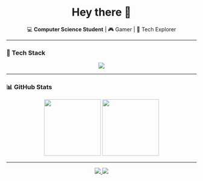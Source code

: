 <h1 align="center">Hey there 👋</h1>

<p align="center">
  💻 <b>Computer Science Student</b> | 🎮 Gamer | 🧠 Tech Explorer
</p>

---

### 🧠 Tech Stack
<p align="center">
  <img src="https://skillicons.dev/icons?i=linux,cpp,java,python,django,lua,latex,bach script,html,css,js,react,git,github,vscode" />
</p>

---

### 📊 GitHub Stats
<p align="center">
  <img src="https://github-readme-stats.vercel.app/api?username=OmarHesham2356&show_icons=true&theme=tokyonight" height="150"/>
  <img src="https://github-readme-stats.vercel.app/api/top-langs/?username=OmarHesham2356&layout=compact&theme=tokyonight" height="150"/>
</p>

---

<p align="center">
  <a href="https://www.linkedin.com/in/omar-hesham-/" target="_blank">
    <img src="https://img.shields.io/badge/LinkedIn-0077B5?style=for-the-badge&logo=linkedin&logoColor=white"/>
  </a>
  <a href="mailto:omar.heshamd@gmail.com">
    <img src="https://img.shields.io/badge/Email-D14836?style=for-the-badge&logo=gmail&logoColor=white"/>
  </a>
</p>
